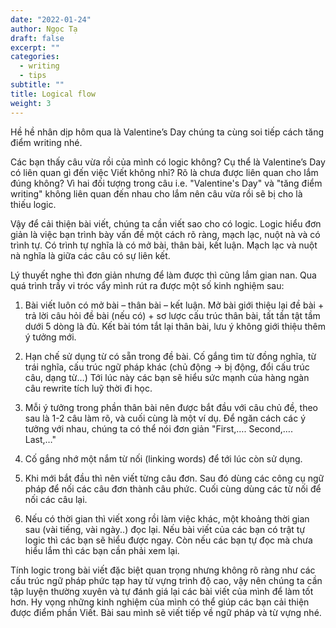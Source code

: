 ```yaml
---
date: "2022-01-24"
author: Ngọc Tạ
draft: false
excerpt: ""
categories:
  - writing
  - tips
subtitle: ""
title: Logical flow
weight: 3
---
```


Hề hề nhân dịp hôm qua là Valentine’s Day chúng ta cùng soi tiếp cách tăng điểm writing nhé.

Các bạn thấy câu vừa rồi của mình có logic không? 
Cụ thể là Valentine’s Day có liên quan gì đến việc Viết không nhỉ? 
Rõ là chưa được liên quan cho lắm đúng không? Vì hai đối tượng trong câu i.e. "Valentine's Day" và "tăng điểm writing" không liên quan đến nhau cho lắm nên câu vừa rồi sẽ bị cho là thiếu logic.

Vậy để cải thiện bài viết, chúng ta cần viết sao cho có logic. 
Logic hiểu đơn giản là việc bạn trình bày vấn đề một cách rõ ràng, mạch lạc, nuột nà và có trình tự. 
Có trình tự nghĩa là có mở bài, thân bài, kết luận. 
Mạch lạc và nuột nà nghĩa là giữa các câu có sự liên kết.

Lý thuyết nghe thì đơn giản nhưng để làm được thì cũng lắm gian nan. Qua quá trình trầy vi tróc vẩy mình rút ra được một số kinh nghiệm sau:

1. Bài viết luôn có mở bài – thân bài – kết luận. Mở bài giới thiệu lại đề bài + trả lời câu hỏi đề bài (nếu có) + sơ lược cấu trúc thân bài, tất tần tật tầm dưới 5 dòng là đủ. Kết bài tóm tắt lại thân bài, lưu ý không giới thiệu thêm ý tưởng mới.

2. Hạn chế sử dụng từ có sẵn trong đề bài. Cố gắng tìm từ đồng nghĩa, từ trái nghĩa, cấu trúc ngữ pháp khác (chủ động -> bị động, đổi cấu trúc câu, dạng từ…) Tới lúc này các bạn sẽ hiểu sức mạnh của hàng ngàn câu rewrite tích luỹ thời đi học.

3. Mỗi ý tưởng trong phần thân bài nên được bắt đầu với câu chủ đề, theo sau là 1-2 câu làm rõ, và cuối cùng là một ví dụ. Để ngăn cách các ý tưởng với nhau, chúng ta có thể nói đơn giản "First,…. Second,…. Last,…"

4. Cố gắng nhớ một nắm từ nối (linking words) để tới lúc còn sử dụng.

5. Khi mới bắt đầu thì nên viết từng câu đơn. Sau đó dùng các công cụ ngữ pháp để nối các câu đơn thành câu phức. Cuối cùng dùng các từ nối để nối các câu lại.

6. Nếu có thời gian thì viết xong rồi làm việc khác, một khoảng thời gian sau (vài tiếng, vài ngày..) đọc lại. Nếu bài viết của các bạn có trật tự logic thì các bạn sẽ hiểu được ngay. Còn nếu các bạn tự đọc mà chưa hiểu lắm thì các bạn cần phải xem lại.

Tính logic trong bài viết đặc biệt quan trọng nhưng không rõ ràng như các cấu trúc ngữ pháp phức tạp hay từ vựng trình độ cao, vậy nên chúng ta cần tập luyện thường xuyên và tự đánh giá lại các bài viết của mình để làm tốt hơn. Hy vọng những kinh nghiệm của mình có thể giúp các bạn cải thiện được điểm phần Viết. Bài sau mình sẽ viết tiếp về ngữ pháp và từ vựng nhé.
